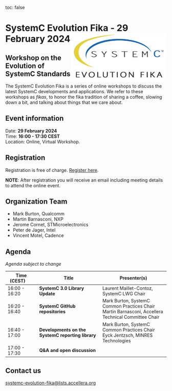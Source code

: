 toc: false

# SystemC Evolution Fika - 29 February 2024<img style="float: right; width:300px;" src="/images/scef.png">

## Workshop on the Evolution of SystemC Standards

The SystemC Evolution Fika is a series of online workshops to discuss the latest SystemC developments and applications. We refer to these workshops as *fikas*, to honor the fika tradition of sharing a coffee, slowing down a bit, and talking about things that we care about.

## Event information

Date: **29 February 2024**<br>
Time: **16:00 - 17:30 CEST**<br>
Location: Online, Virtual Workshop.

## Registration
Registration is free of charge. [Register here](https://form.jotform.com/240365367853968).

**NOTE**: After registration you will receive an email including meeting details to attend the online event.

## Organization Team

 * Mark Burton, Qualcomm
 * Martin Barnasconi, NXP
 * Jerome Cornet, STMicroelectronics
 * Peter de Jager, Intel
 * Vincent Motel, Cadence

## Agenda 
_Agenda subject to change_

| Time (CEST)&nbsp;&nbsp;&nbsp;&nbsp;&nbsp;&nbsp; | Title | Presenter(s) |
| ------------- | ---------------- | -------------------------------- |
| 16:00 - 16:20 | **SystemC 3.0 Library Update** | Laurent Maillet-Contoz, SystemC LWG Chair |
| 16:20 - 16:40 | **SystemC GitHub repositories** | Mark Burton, SystemC Common Practices Chair<br>Martin Barnasconi, Accellera Technical Committee Chair |
| 16:40 - 17:00 | **Developments on the SystemC reporting library** | Mark Burton, SystemC Common Practices Chair<br>Eyck Jentzsch, MINRES Technologies |
| 17:00 - 17:30 | **Q&A and open discussion** ||

## Contact us

[systemc-evolution-fika@lists.accellera.org](mailto:systemc-evolution-fika@lists.accellera.org)
